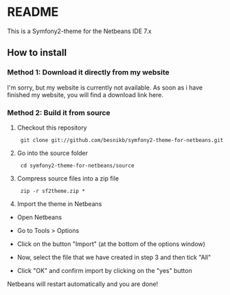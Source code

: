 README
======

This is a Symfony2-theme for the Netbeans IDE 7.x


How to install
--------------


### Method 1: Download it directly from my website


I'm sorry, but my website is currently not available. As soon as i have finished my website, you will find a download link here.


### Method 2: Build it from source



1. Checkout this repository

        git clone git://github.com/besnikb/symfony2-theme-for-netbeans.git


2. Go into the source folder

        cd symfony2-theme-for-netbeans/source


3. Compress source files into a zip file
  
        zip -r sf2theme.zip *


4. Import the theme in Netbeans


- Open Netbeans

- Go to Tools > Options

- Click on the button "Import" (at the bottom of the options window)

- Now, select the file that we have created in step 3 and then tick "All"

- Click "OK" and confirm import by clicking on the "yes" button


Netbeans will restart automatically and you are done!
